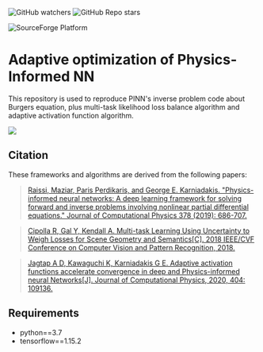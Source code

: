 ![GitHub watchers](https://img.shields.io/github/watchers/XinyuanLiao/Adaptive-optimization-of-PINN?style=social)
![GitHub Repo stars](https://img.shields.io/github/stars/XinyuanLiao/Adaptive-optimization-of-PINN?style=social)

![SourceForge Platform](https://img.shields.io/sourceforge/platform/python?color=python&label=python&logo=python)

# Adaptive optimization of Physics-Informed NN
This repository is used to reproduce PINN's inverse problem code about Burgers equation, plus multi-task likelihood loss balance algorithm and adaptive activation function algorithm.


[![](https://img.shields.io/badge/Zhihu-Blog-blue.svg)](https://www.zhihu.com/question/375794498/answer/2664899074)

## Citation
These frameworks and algorithms are derived from the following papers:

>[Raissi, Maziar, Paris Perdikaris, and George E. Karniadakis. "Physics-informed neural networks: A deep learning framework for solving forward and inverse problems involving nonlinear partial differential equations." Journal of Computational Physics 378 (2019): 686-707.](https://www.sciencedirect.com/science/article/pii/S0021999118307125)
 
>[Cipolla R, Gal Y, Kendall A. Multi-task Learning Using Uncertainty to Weigh Losses for Scene Geometry and Semantics[C]. 2018 IEEE/CVF Conference on Computer Vision and Pattern Recognition, 2018.](https://openaccess.thecvf.com/content_cvpr_2018/html/Kendall_Multi-Task_Learning_Using_CVPR_2018_paper.html)

>[Jagtap A D, Kawaguchi K, Karniadakis G E. Adaptive activation functions accelerate convergence in deep and Physics-informed neural Networks[J]. Journal of Computational Physics, 2020, 404: 109136.](https://www.sciencedirect.com/science/article/pii/S0021999119308411)

## Requirements
* python==3.7  
* tensorflow==1.15.2
